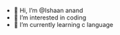 - 👋 Hi, I’m @Ishaan anand
- 👀 I’m interested in coding
- 🌱 I’m currently learning c language

<!---
LUCIFER1603/LUCIFER1603 is a ✨ special ✨ repository because its `README.md` (this file) appears on your GitHub profile.
You can click the Preview link to take a look at your changes.
--->
